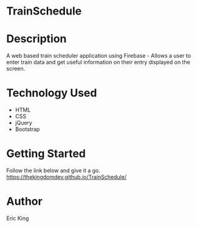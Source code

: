 # TrainSchedule
# Description
A web based train scheduler application using Firebase - Allows a user to enter train data and get useful information on their entry displayed on the screen.

# Technology Used
* HTML
* CSS
* jQuery
* Bootstrap

# Getting Started
Follow the link below and give it a go.
	https://thekingdomdev.github.io/TrainSchedule/

# Author
Eric King